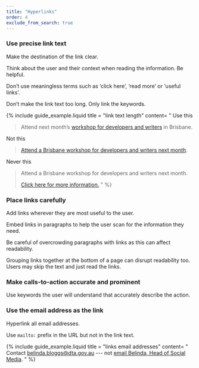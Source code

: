 ```yaml
---
title: "Hyperlinks"
order: 4
exclude_from_search: true
---
```


### Use precise link text

Make the destination of the link clear.

Think about the user and their context when reading the information. Be helpful.

Don’t use meaningless terms such as ‘click here’, ‘read more’ or ‘useful links’.

Don’t make the link text too long. Only link the keywords.

{% include guide_example.liquid
  title = "link text length"
  content= "
Use this

> Attend next month’s [workshop for developers and writers](#) in Brisbane.

Not this

> [Attend a Brisbane workshop for developers and writers next month](#).

Never this

> Attend a Brisbane workshop for developers and writers next month.
>
> [Click here for more information.](#)
"
%}

### Place links carefully

Add links wherever they are most useful to the user.

Embed links in paragraphs to help the user scan for the information they need.

Be careful of overcrowding paragraphs with links as this can affect readability.

Grouping links together at the bottom of a page can disrupt readability too. Users may skip the text and just read the links.

### Make calls-to-action accurate and prominent

Use keywords the user will understand that accurately describe the action.

### Use the email address as the link

Hyperlink all email addresses.

Use `mailto:` prefix in the URL but not in the link text.

{% include guide_example.liquid
  title = "links email addresses"
  content= "
Contact [belinda.bloggs@dta.gov.au](mailto:belinda.bloggs@dta.gov.au) --- not [email Belinda, Head of Social Media](mailto:belinda.bloggs@dta.gov.au).
"
%}
